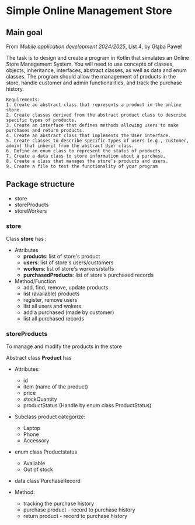 # Simple Online Management Store

## Main goal
From _Mobile application development 2024/2025_, List 4, by Głąba Paweł

The task is to design and create a program in Kotlin that simulates an Online Store
Management System. You will need to use concepts of classes, objects, inheritance,
interfaces, abstract classes, as well as data and enum classes. The program should allow the
management of products in the store, handle customer and admin functionalities, and track the
purchase history.

    Requirements:
    1. Create an abstract class that represents a product in the online store.
    2. Create classes derived from the abstract product class to describe specific types of products.
    3. Create an interface that defines methods allowing users to make purchases and return products.
    4. Create an abstract class that implements the User interface.
    5. Create classes to describe specific types of users (e.g., customer, admin) that inherit from the abstract User class.
    6. Define an enum class to represent the status of products.
    7. Create a data class to store information about a purchase.
    8. Create a class that manages the store’s products and users.
    9. Create a file to test the functionality of your program

## Package structure
* store
* storeProducts
* storeWorkers

### store

Class **store** has :
* Attributes
    * **products**: list of store's product
    * **users**: list of store's users/customers
    * **workers**: list of store's workers/staffs
    * **purchasedProducts**: list of store's purchased records
* Method/Function
    * add, find, remove, update products
    * list (available) products
    * register, remove users
    * list all users and wokers
    * add a purchased (made by customer)
    * list all purchased records
### storeProducts
To manage and modify the products in the store

Abstract class **Product** has
* Attributes:
    * id
    * item (name of the product)
    * price
    * stockQuantity
    * productStatus (Handle by enum class ProductStatus)
* Subclass product categorize:
    * Laptop
    * Phone
    * Accessory
* enum class Productstatus
    * Available
    * Out of stock
* data class PurchaseRecord

* Method:
    * tracking the purchase history
    * purchase product - record to purchase history
    * return product - record to purchase history
